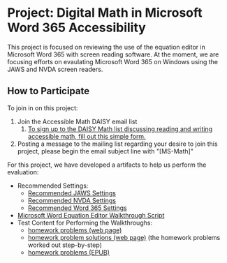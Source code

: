 # Project: Digital Math in Microsoft Word 365 Accessibility
This project is focused on reviewing the use of the equation editor in Microsoft Word 365 with screen reading software. At the moment, we are focusing efforts on evaulating Microsoft Word 365 on Windows using the JAWS and NVDA screen readers.

## How to Participate
To join in on this project:
 1. Join the Accessible Math DAISY email list
    1. [To sign up to the DAISY Math list discussing reading and writing accessible math, fill out this simple form.](https://daisylists.org/postorius/lists/math.daisylists.org/)
 2. Posting a message to the mailing list regarding your desire to join this project, please begin the email subject line with "[MS-Math]"

For this project, we have developed a artifacts to help us perform the evaluation:
 * Recommended Settings:
    * [Recommended JAWS Settings](recommended_jaws_settings.md)
    * [Recommended NVDA Settings](recommended_nvda_settings.md)
    * [Recommended Word 365 Settings](recommended_word_365_settings.md)
 * [Microsoft Word Equation Editor Walkthrough Script](ms_word_equation_editor_walkthrough_script.md)
 * Test Content for Performing the Walkthroughs:
    * [homework problems (web page)](../test_content/homework_problems.html)
    * [homework problem solutions (web page)](../test_content/homework_solutions.html) (the homework problems worked out step-by-step)
    * [homework problems (EPUB)](../test_content/homework_problems.epub) 
